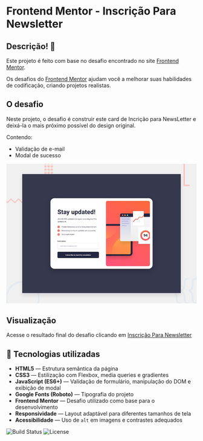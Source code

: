 # Frontend Mentor - Inscrição Para Newsletter

## Descrição! 👋

Este projeto é feito com base no desafio encontrado no site [Frontend Mentor](https://www.frontendmentor.io).

Os desafios do [Frontend Mentor](https://www.frontendmentor.io) ajudam você a melhorar suas habilidades de codificação, criando projetos realistas.

## O desafio

Neste projeto, o desafio é construir este card de Incrição para NewsLetter e deixá-la o mais próximo possível do design original.

Contendo:
 - Validação de e-mail
 - Modal de sucesso

<img src="./preview.jpg" alt="Preview" width="600" />

## Visualização 
Acesse o resultado final do desafio clicando em [Inscrição Para Newsletter](https://front-end-mentor-inscricao-para-new.vercel.app/)

## 🧰 Tecnologias utilizadas

- **HTML5** — Estrutura semântica da página  
- **CSS3** — Estilização com Flexbox, media queries e gradientes  
- **JavaScript (ES6+)** — Validação de formulário, manipulação do DOM e exibição de modal  
- **Google Fonts (Roboto)** — Tipografia do projeto  
- **Frontend Mentor** — Desafio utilizado como base para o desenvolvimento  
- **Responsividade** — Layout adaptável para diferentes tamanhos de tela  
- **Acessibilidade** — Uso de `alt` em imagens e contrastes adequados

![Build Status](https://img.shields.io/badge/build-passing-brightgreen)
![License](https://img.shields.io/badge/license-MIT-blue)

